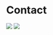 # Contact

<img src="https://img.shields.io/badge/danakkii22@gmail.com-EA4335?style=flat&logo=Gmail&logoColor=white"/>
<img src="https://img.shields.io/badge/Github.io-181717?style=flat&logo=GitHub&logoColor=white"/>


<!--
**danakkii/danakkii** is a ✨ _special_ ✨ repository because its `README.md` (this file) appears on your GitHub profile.

Here are some ideas to get you started:

- 🔭 I’m currently working on ...
- 🌱 I’m currently learning ...
- 👯 I’m looking to collaborate on ...
- 🤔 I’m looking for help with ...
- 💬 Ask me about ...
- 📫 How to reach me: ...
- 😄 Pronouns: ...
- ⚡ Fun fact: ...
-->

